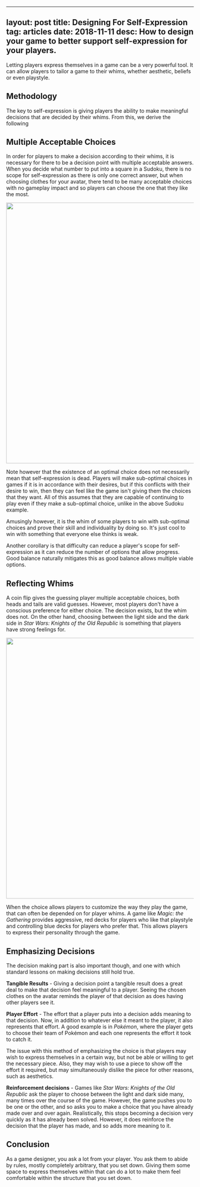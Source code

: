 
---
layout: post
title: Designing For Self-Expression
tag: articles
date: 2018-11-11
desc: How to design your game to better support self-expression for your players.
---


Letting players express themselves in a game can be a very powerful tool. It can allow players to tailor a game to their whims, whether aesthetic, beliefs or even playstyle.

## Methodology

The key to self-expression is giving players the ability to make meaningful decisions that are decided by their whims. From this, we derive the following

## Multiple Acceptable Choices

In order for players to make a decision according to their whims, it is necessary for there to be a decision point with multiple acceptable answers. When you decide what number to put into a square in a Sudoku, there is no scope for self-expression as there is only one correct answer, but when choosing clothes for your avatar, there tend to be many acceptable choices with no gameplay impact and so players can choose the one that they like the most.

<img src="/blogImages/acrossing_thumb.jpg" width="700px" />

Note however that the existence of an optimal choice does not necessarily mean that self-expression is dead. Players will make sub-optimal choices in games if it is in accordance with their desires, but if this conflicts with their desire to win, then they can feel like the game isn't giving them the choices that they want. All of this assumes that they are capable of continuing to play even if they make a sub-optimal choice, unlike in the above Sudoku example.


Amusingly however, it is the whim of some players to win with sub-optimal choices and prove their skill and individuality by doing so. It's just cool to win with something that everyone else thinks is weak.


Another corollary is that difficulty can reduce a player's scope for self-expression as it can reduce the number of options that allow progress. Good balance naturally mitigates this as good balance allows multiple viable options.

## Reflecting Whims

A coin flip gives the guessing player multiple acceptable choices, both heads and tails are valid guesses. However, most players don't have a conscious preference for either choice. The decision exists, but the whim does not. On the other hand, choosing between the light side and the dark side in *Star Wars: Knights of the Old Republic* is something that players have strong feelings for.

<img src="/blogImages/KotOR_Alignment.jpg" width="700px" />

When the choice allows players to customize the way they play the game, that can often be depended on for player whims. A game like *Magic: the Gathering* provides aggressive, red decks for players who like that playstyle and controlling blue decks for players who prefer that. This allows players to express their personality through the game.

## Emphasizing Decisions

The decision making part is also important though, and one with which standard lessons on making decisions still hold true.


<b>Tangible Results</b> - Giving a decision point a tangible result does a great deal to make that decision feel meaningful to a player. Seeing the chosen clothes on the avatar reminds the player of that decision as does having other players see it.


<b>Player Effort</b> - The effort that a player puts into a decision adds meaning to that decision. Now, in addition to whatever else it meant to the player, it also represents that effort. A good example is in *Pokémon*, where the player gets to choose their team of Pokémon and each one represents the effort it took to catch it.


The issue with this method of emphasizing the choice is that players may wish to express themselves in a certain way, but not be able or willing to get the necessary piece. Also, they may wish to use a piece to show off the effort it required, but may simultaneously dislike the piece for other reasons, such as aesthetics.


<b>Reinforcement decisions</b> - Games like *Star Wars: Knights of the Old Republic* ask the player to choose between the light and dark side many, many times over the course of the game. However, the game pushes you to be one or the other, and so asks you to make a choice that you have already made over and over again. Realistically, this stops becoming a decision very quickly as it has already been solved. However, it does reinforce the decision that the player has made, and so adds more meaning to it.

## Conclusion

As a game designer, you ask a lot from your player. You ask them to abide by rules, mostly completely arbitrary, that you set down. Giving them some space to express themselves within that can do a lot to make them feel comfortable within the structure that you set down.

